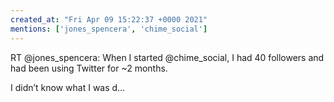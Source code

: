 ```yaml
---
created_at: "Fri Apr 09 15:22:37 +0000 2021"
mentions: ['jones_spencera', 'chime_social']
---
```


RT @jones_spencera: When I started @chime_social, I had 40 followers and had been using Twitter for ~2 months. 

I didn’t know what I was d…